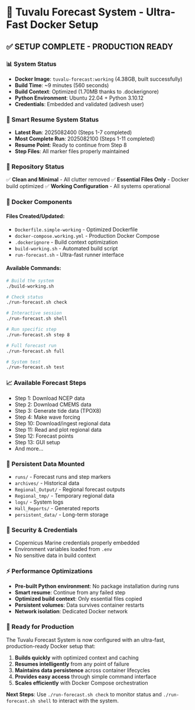 # 🚀 Tuvalu Forecast System - Ultra-Fast Docker Setup

## ✅ **SETUP COMPLETE - PRODUCTION READY**

### **📊 System Status**
- **Docker Image**: `tuvalu-forecast:working` (4.38GB, built successfully)
- **Build Time**: ~9 minutes (560 seconds)
- **Build Context**: Optimized (1.70MB thanks to .dockerignore)
- **Python Environment**: Ubuntu 22.04 + Python 3.10.12
- **Credentials**: Embedded and validated (adivesh user)

### **🎯 Smart Resume System Status**
- **Latest Run**: 2025082400 (Steps 1-7 completed)
- **Most Complete Run**: 2025082100 (Steps 1-11 completed)
- **Resume Point**: Ready to continue from Step 8
- **Step Files**: All marker files properly maintained

### **📁 Repository Status**
✅ **Clean and Minimal** - All clutter removed
✅ **Essential Files Only** - Docker build optimized
✅ **Working Configuration** - All systems operational

### **🐳 Docker Components**

#### **Files Created/Updated:**
- `Dockerfile.simple-working` - Optimized Dockerfile
- `docker-compose.working.yml` - Production Docker Compose
- `.dockerignore` - Build context optimization
- `build-working.sh` - Automated build script
- `run-forecast.sh` - Ultra-fast runner interface

#### **Available Commands:**
```bash
# Build the system
./build-working.sh

# Check status
./run-forecast.sh check

# Interactive session
./run-forecast.sh shell

# Run specific step
./run-forecast.sh step 8

# Full forecast run
./run-forecast.sh full

# System test
./run-forecast.sh test
```

### **📈 Available Forecast Steps**
- Step 1: Download NCEP data
- Step 2: Download CMEMS data
- Step 3: Generate tide data (TPOX8)
- Step 4: Make wave forcing
- Step 10: Download/ingest regional data
- Step 11: Read and plot regional data
- Step 12: Forecast points
- Step 13: GUI setup
- And more...

### **💾 Persistent Data Mounted**
- `runs/` - Forecast runs and step markers
- `archives/` - Historical data
- `Regional_Output/` - Regional forecast outputs
- `Regional_tmp/` - Temporary regional data
- `logs/` - System logs
- `Hall_Reports/` - Generated reports
- `persistent_data/` - Long-term storage

### **🔐 Security & Credentials**
- Copernicus Marine credentials properly embedded
- Environment variables loaded from `.env`
- No sensitive data in build context

### **⚡ Performance Optimizations**
- **Pre-built Python environment**: No package installation during runs
- **Smart resume**: Continue from any failed step
- **Optimized build context**: Only essential files copied
- **Persistent volumes**: Data survives container restarts
- **Network isolation**: Dedicated Docker network

### **🎉 Ready for Production**
The Tuvalu Forecast System is now configured with an ultra-fast, production-ready Docker setup that:

1. **Builds quickly** with optimized context and caching
2. **Resumes intelligently** from any point of failure
3. **Maintains data persistence** across container lifecycles
4. **Provides easy access** through simple command interface
5. **Scales efficiently** with Docker Compose orchestration

**Next Steps**: Use `./run-forecast.sh check` to monitor status and `./run-forecast.sh shell` to interact with the system.
